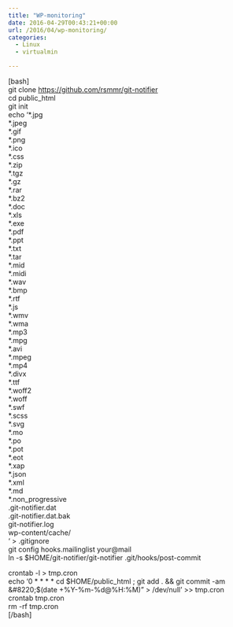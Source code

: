```yaml
---
title: "WP-monitoring"
date: 2016-04-29T00:43:21+00:00
url: /2016/04/wp-monitoring/
categories:
  - Linux
  - virtualmin

---
```

[bash]  
git clone https://github.com/rsmmr/git-notifier  
cd public_html  
git init  
echo &#8216;*.jpg  
*.jpeg  
*.gif  
*.png  
*.ico  
*.css  
*.zip  
*.tgz  
*.gz  
*.rar  
*.bz2  
*.doc  
*.xls  
*.exe  
*.pdf  
*.ppt  
*.txt  
*.tar  
*.mid  
*.midi  
*.wav  
*.bmp  
*.rtf  
*.js  
*.wmv  
*.wma  
*.mp3  
*.mpg  
*.avi  
*.mpeg  
*.mp4  
*.divx  
*.ttf  
*.woff2  
*.woff  
*.swf  
*.scss  
*.svg  
*.mo  
*.po  
*.pot  
*.eot  
*.xap  
*.json  
*.xml  
*.md  
*.non_progressive  
.git-notifier.dat  
.git-notifier.dat.bak  
git-notifier.log  
wp-content/cache/  
&#8216; > .gitignore  
git config hooks.mailinglist your@mail  
ln -s $HOME/git-notifier/git-notifier .git/hooks/post-commit

crontab -l > tmp.cron  
echo &#8216;0 \* \* \* \* cd $HOME/public_html ; git add . && git commit -am &#8220;$(date +\%Y-\%m-\%d@\%H:\%M)&#8221; > /dev/null&#8217; >> tmp.cron  
crontab tmp.cron  
rm -rf tmp.cron  
[/bash]
